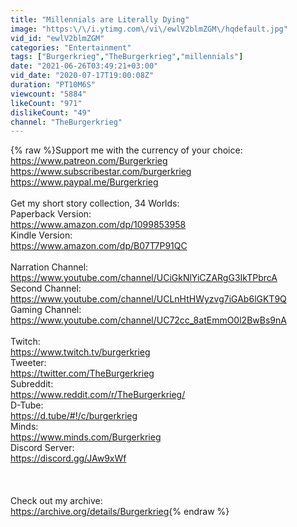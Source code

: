 ```yaml
---
title: "Millennials are Literally Dying"
image: "https:\/\/i.ytimg.com\/vi\/ewlV2blmZGM\/hqdefault.jpg"
vid_id: "ewlV2blmZGM"
categories: "Entertainment"
tags: ["Burgerkrieg","TheBurgerkrieg","millennials"]
date: "2021-06-26T03:49:21+03:00"
vid_date: "2020-07-17T19:00:08Z"
duration: "PT10M6S"
viewcount: "5884"
likeCount: "971"
dislikeCount: "49"
channel: "TheBurgerkrieg"
---
```

{% raw %}Support me with the currency of your choice:<br /><a rel="nofollow" target="blank" href="https://www.patreon.com/Burgerkrieg">https://www.patreon.com/Burgerkrieg</a><br /><a rel="nofollow" target="blank" href="https://www.subscribestar.com/burgerkrieg">https://www.subscribestar.com/burgerkrieg</a><br /><a rel="nofollow" target="blank" href="https://www.paypal.me/Burgerkrieg">https://www.paypal.me/Burgerkrieg</a><br /><br />Get my short story collection, 34 Worlds:<br />Paperback Version:<br /><a rel="nofollow" target="blank" href="https://www.amazon.com/dp/1099853958">https://www.amazon.com/dp/1099853958</a><br />Kindle Version:<br /><a rel="nofollow" target="blank" href="https://www.amazon.com/dp/B07T7P91QC">https://www.amazon.com/dp/B07T7P91QC</a><br /><br />Narration Channel:<br /><a rel="nofollow" target="blank" href="https://www.youtube.com/channel/UCiGkNlYiCZARgG3IkTPbrcA">https://www.youtube.com/channel/UCiGkNlYiCZARgG3IkTPbrcA</a><br />Second Channel:<br /><a rel="nofollow" target="blank" href="https://www.youtube.com/channel/UCLnHtHWyzvg7iGAb6lGKT9Q">https://www.youtube.com/channel/UCLnHtHWyzvg7iGAb6lGKT9Q</a><br />Gaming Channel:<br /><a rel="nofollow" target="blank" href="https://www.youtube.com/channel/UC72cc_8atEmmO0l2BwBs9nA">https://www.youtube.com/channel/UC72cc_8atEmmO0l2BwBs9nA</a><br /><br />Twitch:<br /><a rel="nofollow" target="blank" href="https://www.twitch.tv/burgerkrieg">https://www.twitch.tv/burgerkrieg</a><br />Tweeter:<br /><a rel="nofollow" target="blank" href="https://twitter.com/TheBurgerkrieg">https://twitter.com/TheBurgerkrieg</a><br />Subreddit:<br /><a rel="nofollow" target="blank" href="https://www.reddit.com/r/TheBurgerkrieg/">https://www.reddit.com/r/TheBurgerkrieg/</a><br />D-Tube:<br /><a rel="nofollow" target="blank" href="https://d.tube/#!/c/burgerkrieg">https://d.tube/#!/c/burgerkrieg</a><br />Minds:<br /><a rel="nofollow" target="blank" href="https://www.minds.com/Burgerkrieg">https://www.minds.com/Burgerkrieg</a><br />Discord Server:<br /><a rel="nofollow" target="blank" href="https://discord.gg/JAw9xWf">https://discord.gg/JAw9xWf</a><br /><br /><br /><br />Check out my archive:<br /><a rel="nofollow" target="blank" href="https://archive.org/details/Burgerkrieg">https://archive.org/details/Burgerkrieg</a>{% endraw %}
